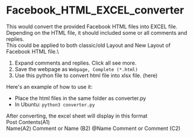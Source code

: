 # Facebook_HTML_EXCEL_converter
This would convert the provided Facebook HTML files into EXCEL file. Depending on the HTML file, it should included some or all comments and replies.\
This could be applied to both classic/old Layout and New Layout of Facebook HTML file.\

1. Expand comments and replies. Click all see more.
2. Save the webpage as `Webpage, Complete (*.html)`
3. Use this python file to convert html file into xlsx file. (here)

Here's an example of how to use it:
* Place the html files in the same folder as converter.py
* In Ubuntu: `python3 converter.py`

After converting, the excel sheet will display in this format\
Post Contents(A1)\
Name(A2) Comment or Name (B2) @Name Comment or Comment (C2)

